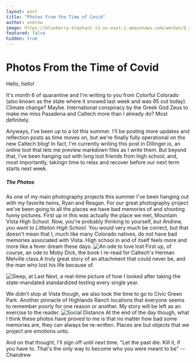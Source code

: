 ```yaml
---
layout: post
title: "Photos From the Time of Covid"
author: andrew
image: https://blueberry-elephant.s3.us-east-2.amazonaws.com/amchan/9_20/20200809-IMG_3799.jpg
featured: false
hidden: true
---
```


# Photos From the Time of Covid
Hello, hello!

It's month 6 of quarantine and I'm writing to you from Colorful Colorado (also known as the state where it snowed last week and was 95 out today). Climate change? Maybe. International conspiracy by the Greek God Zeus to make me miss Pasadena and Caltech more than I already do? Most definitely.

Anyways, I've been up to a lot this summer. I'll be posting more updates and reflection posts as time moves on, but we're finally fully operational on the new Caltech blog! In fact, I'm currently writing this post in Dillinger.io, an online tool that lets me preview markdown files as I write them. But beyond that, I've been hanging out with long lost friends from high school, and, most importantly, takingn time to relax and recover before our next term starts next week. 
##### The Photos
As one of my main photography projects this summer I've been hanging out with my favorite twins, Ryan and Reagan. For our great photography project we've been going to all the places we have bad memories of and shooting funny pictures. First up in this was actually the place we met, Mountain Vista High School.
Now, you're probably thinking to yourself, *but Andrew, you went to Littleton High School.* You would very much be correct, but that doesn't mean that I, much like many Colorado natives, do not have bad memories associated with Vista. High school in and of itself feels more and more like a fever dream these days. 
![An ode to love lost](https://blueberry-elephant.s3.us-east-2.amazonaws.com/amchan/9_20/20200809-IMG_3799.jpg)
First up, of course, an ode to Moby Dick, the book I re-read for Caltech's Herman Melville class.A truly great story of an attachment that could never be, and the man who lost his life because of.

![Sleep, at Last](https://blueberry-elephant.s3.us-east-2.amazonaws.com/amchan/9_20/20200809-DSC_0682.jpg)
Next, a real-time picture of how I looked after taking the state-mandated standardized testing every single year.

We didn't stop at Vista though, we also took the time to go to Civic Green Park. Another pinnacle of Highlands Ranch locations that everyone seems to remember poorly for one reason or another. My story will be left as an exercise to the reader.
![Social Distance](https://blueberry-elephant.s3.us-east-2.amazonaws.com/amchan/9_20/20200809-IMG_3939.jpg)
At the end of the day though, what I think these photos have proved to me is that no matter how bad some memories are, they can always be re-written. Places are but objects that we project are emotions unto. 

And on that thought, I'll sign off until next time.
"Let the past die. Kill it, if you have to. That's the only way to become who you were meant to be" 
-- Chandrew
